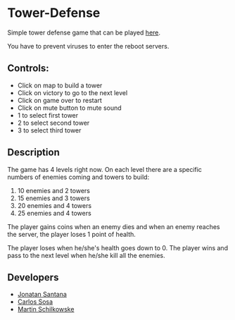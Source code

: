 # Tower-Defense

Simple tower defense game that can be played [here](https://msrroschi.github.io/Tower-Defense/).

You have to prevent viruses to enter the reboot servers.

## Controls:
- Click on map to build a tower
- Click on victory to go to the next level
- Click on game over to restart
- Click on mute button to mute sound
- 1 to select first tower
- 2 to select second tower
- 3 to select third tower

## Description
The game has 4 levels right now. On each level there are a specific numbers of enemies coming and towers to build:
1. 10 enemies and 2 towers
2. 15 enemies and 3 towers
3. 20 enemies and 4 towers
4. 25 enemies and 4 towers

The player gains coins when an enemy dies and when an enemy reaches the server, the player loses 1 point of health.

The player loses when he/she's health goes down to 0.
The player wins and pass to the next level when he/she kill all the enemies.

## Developers
- [Jonatan Santana](https://github.com/jonatansg)
- [Carlos Sosa](https://github.com/Broonko)
- [Martin Schilkowske](https://github.com/msrroschi)